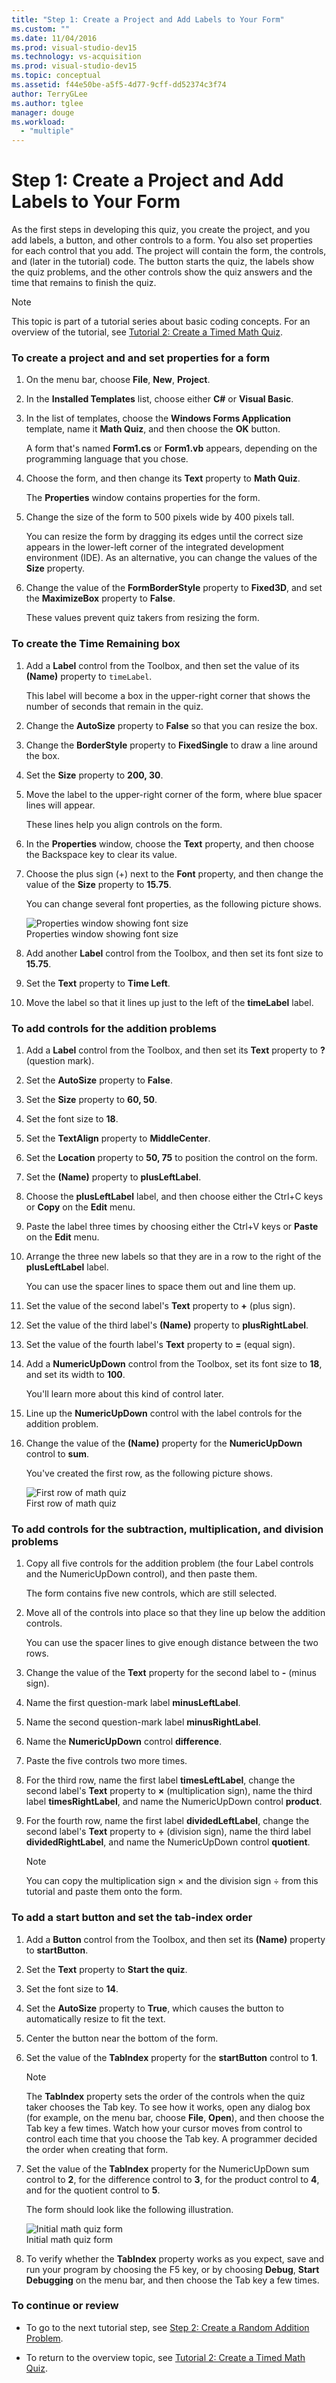 ```yaml
---
title: "Step 1: Create a Project and Add Labels to Your Form"
ms.custom: ""
ms.date: 11/04/2016
ms.prod: visual-studio-dev15
ms.technology: vs-acquisition
ms.prod: visual-studio-dev15
ms.topic: conceptual
ms.assetid: f44e50be-a5f5-4d77-9cff-dd52374c3f74
author: TerryGLee
ms.author: tglee
manager: douge
ms.workload:
  - "multiple"
---
```

# Step 1: Create a Project and Add Labels to Your Form
As the first steps in developing this quiz, you create the project, and you add labels, a button, and other controls to a form. You also set properties for each control that you add. The project will contain the form, the controls, and (later in the tutorial) code. The button starts the quiz, the labels show the quiz problems, and the other controls show the quiz answers and the time that remains to finish the quiz.  

> [!NOTE]
>  This topic is part of a tutorial series about basic coding concepts. For an overview of the tutorial, see [Tutorial 2: Create a Timed Math Quiz](../ide/tutorial-2-create-a-timed-math-quiz.md).  

### To create a project and and set properties for a form  

1.  On the menu bar, choose **File**, **New**, **Project**.  

2.  In the **Installed Templates** list, choose either **C#** or **Visual Basic**.  

3.  In the list of templates, choose the **Windows Forms Application** template, name it **Math Quiz**, and then choose the **OK** button.  

     A form that's named **Form1.cs** or **Form1.vb** appears, depending on the programming language that you chose.  

4.  Choose the form, and then change its **Text** property to **Math Quiz**.  

     The **Properties** window contains properties for the form.  

5.  Change the size of the form to 500 pixels wide by 400 pixels tall.  

     You can resize the form by dragging its edges until the correct size appears in the lower-left corner of the integrated development environment (IDE). As an alternative, you can change the values of the **Size** property.  

6.  Change the value of the **FormBorderStyle** property to **Fixed3D**, and set the **MaximizeBox** property to **False**.  

     These values prevent quiz takers from resizing the form.  

### To create the Time Remaining box  

1.  Add a **Label** control from the Toolbox, and then set the value of its **(Name)** property to `timeLabel`.  

     This label will become a box in the upper-right corner that shows the number of seconds that remain in the quiz.  

2.  Change the **AutoSize** property to **False** so that you can resize the box.  

3.  Change the **BorderStyle** property to **FixedSingle** to draw a line around the box.  

4.  Set the **Size** property to **200, 30**.  

5.  Move the label to the upper-right corner of the form, where blue spacer lines will appear.  

     These lines help you align controls on the form.  

6.  In the **Properties** window, choose the **Text** property, and then choose the Backspace key to clear its value.  

7.  Choose the plus sign (+) next to the **Font** property, and then change the value of the **Size** property to **15.75**.  

     You can change several font properties, as the following picture shows.  

     ![Properties window showing font size](../ide/media/express_setfontsize.png "Express_setFontSize")  
Properties window showing font size  

8.  Add another **Label** control from the Toolbox, and then set its font size to **15.75**.  

9. Set the **Text** property to **Time Left**.  

10. Move the label so that it lines up just to the left of the **timeLabel** label.  

### To add controls for the addition problems  

1.  Add a **Label** control from the Toolbox, and then set its **Text** property to **?** (question mark).  

2.  Set the **AutoSize** property to **False**.  

3.  Set the **Size** property to **60, 50**.  

4.  Set the font size to **18**.  

5.  Set the **TextAlign** property to **MiddleCenter**.  

6.  Set the **Location** property to **50, 75** to position the control on the form.  

7.  Set the **(Name)** property to **plusLeftLabel**.  

8.  Choose the **plusLeftLabel** label, and then choose either the Ctrl+C keys or **Copy** on the **Edit** menu.  

9. Paste the label three times by choosing either the Ctrl+V keys or **Paste** on the **Edit** menu.  

10. Arrange the three new labels so that they are in a row to the right of the **plusLeftLabel** label.  

     You can use the spacer lines to space them out and line them up.  

11. Set the value of the second label's **Text** property to **+** (plus sign).  

12. Set the value of the third label's **(Name)** property to **plusRightLabel**.  

13. Set the value of the fourth label's **Text** property to **=** (equal sign).  

14. Add a **NumericUpDown** control from the Toolbox, set its font size to **18**, and set its width to **100**.  

     You'll learn more about this kind of control later.  

15. Line up the **NumericUpDown** control with the label controls for the addition problem.  

16. Change the value of the **(Name)** property for the **NumericUpDown** control to **sum**.  

     You've created the first row, as the following picture shows.  

     ![First row of math quiz](../ide/media/express_firstrow.png "Express_firstRow")  
First row of math quiz  

### To add controls for the subtraction, multiplication, and division problems  

1.  Copy all five controls for the addition problem (the four Label controls and the NumericUpDown control), and then paste them.  

     The form contains five new controls, which are still selected.  

2.  Move all of the controls into place so that they line up below the addition controls.  

     You can use the spacer lines to give enough distance between the two rows.  

3.  Change the value of the **Text** property for the second label to **-** (minus sign).  

4.  Name the first question-mark label **minusLeftLabel**.  

5.  Name the second question-mark label **minusRightLabel**.  

6.  Name the **NumericUpDown** control **difference**.  

7.  Paste the five controls two more times.  

8.  For the third row, name the first label **timesLeftLabel**, change the second label's **Text** property to **×** (multiplication sign), name the third label **timesRightLabel**, and name the NumericUpDown control **product**.  

9. For the fourth row, name the first label **dividedLeftLabel**, change the second label's **Text** property to **÷** (division sign), name the third label **dividedRightLabel**, and name the NumericUpDown control **quotient**.  

    > [!NOTE]
    >  You can copy the multiplication sign × and the division sign ÷ from this tutorial and paste them onto the form.  

### To add a start button and set the tab-index order  

1.  Add a **Button** control from the Toolbox, and then set its **(Name)** property to **startButton**.  

2.  Set the **Text** property to **Start the quiz**.  

3.  Set the font size to **14**.  

4.  Set the **AutoSize** property to **True**, which causes the button to automatically resize to fit the text.  

5.  Center the button near the bottom of the form.  

6.  Set the value of the **TabIndex** property for the **startButton** control to **1**.  

    > [!NOTE]
    >  The **TabIndex** property sets the order of the controls when the quiz taker chooses the Tab key. To see how it works, open any dialog box (for example, on the menu bar, choose **File**, **Open**), and then choose the Tab key a few times. Watch how your cursor moves from control to control each time that you choose the Tab key. A programmer decided the order when creating that form.  

7.  Set the value of the **TabIndex** property for the NumericUpDown sum control to **2**, for the difference control to **3**, for the product control to **4**, and for the quotient control to **5**.  

     The form should look like the following illustration.  

     ![Initial math quiz form](../ide/media/express_formlaidout.png "Express_FormLaidOut")  
Initial math quiz form  

8.  To verify whether the **TabIndex** property works as you expect, save and run your program by choosing the F5 key, or by choosing **Debug**, **Start Debugging** on the menu bar, and then choose the Tab key a few times.  

### To continue or review  

-   To go to the next tutorial step, see [Step 2: Create a Random Addition Problem](../ide/step-2-create-a-random-addition-problem.md).  

-   To return to the overview topic, see [Tutorial 2: Create a Timed Math Quiz](../ide/tutorial-2-create-a-timed-math-quiz.md).
